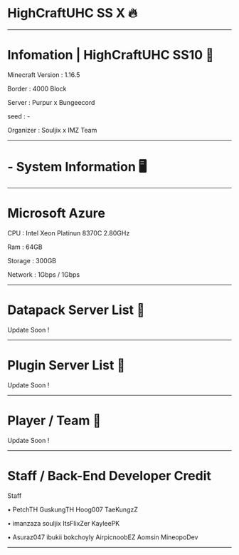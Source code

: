                                                                                                                                       
# HighCraftUHC SS X 🔥
________________________________________________________________________________
# Infomation | HighCraftUHC SS10 📡

Minecraft Version : 1.16.5

Border :  4000 Block

Server : Purpur x Bungeecord

seed : -

Organizer : Souljix x IMZ Team 
________________________________________________________________________________
# - System Information 🖥️
________________________________________________________________________________
# Microsoft Azure

CPU : Intel Xeon Platinun 8370C 2.80GHz

Ram : 64GB

Storage : 300GB

Network : 1Gbps / 1Gbps

________________________________________________________________________________
# Datapack Server List 📃

Update Soon !
________________________________________________________________________________
# Plugin Server List 📃

Update Soon !
________________________________________________________________________________
# Player / Team 📃

Update Soon !
________________________________________________________________________________

# Staff / Back-End Developer Credit

Staff

 • PetchTH   GuskungTH   Hoog007   TaeKungzZ

 • imanzaza  souljix     ItsFlixZer    KayleePK   

 • Asuraz047   ibukii   bokchoyly  AirpicnoobEZ  Aomsin   MineopoDev

________________________________________________________________________________
